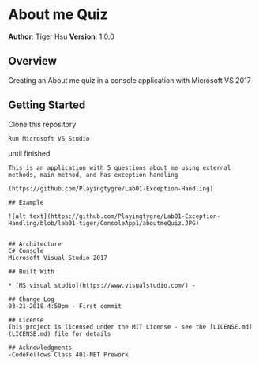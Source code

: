 

# About me Quiz

**Author**: Tiger Hsu
**Version**: 1.0.0 

## Overview
Creating an About me  quiz in a console application with Microsoft VS 2017

## Getting Started
Clone this repository 
```
Run Microsoft VS Studio
```
until finished
```
This is an application with 5 questions about me using external methods, main method, and has exception handling

(https://github.com/Playingtygre/Lab01-Exception-Handling)

## Example

![alt text](https://github.com/Playingtygre/Lab01-Exception-Handling/blob/lab01-tiger/ConsoleApp1/aboutmeQuiz.JPG)


## Architecture
C# Console
Microsoft Visual Studio 2017

## Built With

* [MS visual studio](https://www.visualstudio.com/) -

## Change Log
03-21-2018 4:59pm - First commit 

## License
This project is licensed under the MIT License - see the [LICENSE.md](LICENSE.md) file for details

## Acknowledgments
-CodeFellows Class 401-NET Prework